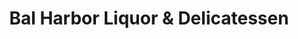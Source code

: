 ---
title: "Bal Harbor Liquor & Delicatessen"
url: /newport-beach/bal-harbor-liquor-und-delicatessen/
shop: Spirituosen
---